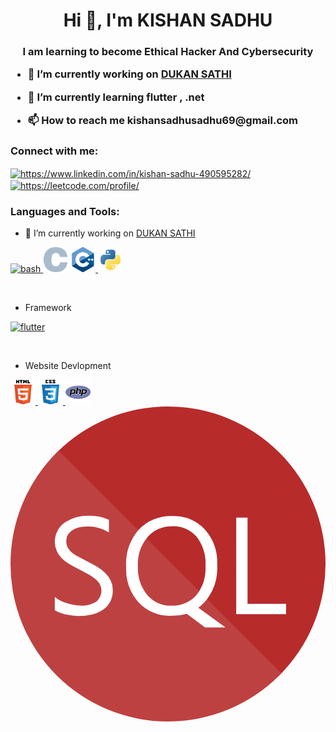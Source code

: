<h1 align="center">Hi 👋, I'm KISHAN SADHU</h1>
<h3 align="center"> I am learning to become Ethical Hacker And Cybersecurity

- <p align="start">🔭 I’m currently working on <a href="https://github.com/durgesh-kanzariya/Dukan-Sathi-Mobile-Application/tree/kishan_sadhu">DUKAN SATHI</a></p>
- <p align="start">🌱 I’m currently learning flutter , .net</p> 
- <p align="start">📫 How to reach me kishansadhusadhu69@gmail.com</p>

<h3 align="left">Connect with me:</h3>
<p align="left">
<a href="https://linkedin.com/in/https://www.linkedin.com/in/kishan-sadhu-490595282/" target="blank"><img align="center" src="https://raw.githubusercontent.com/rahuldkjain/github-profile-readme-generator/master/src/images/icons/Social/linked-in-alt.svg" alt="https://www.linkedin.com/in/kishan-sadhu-490595282/" height="30" width="40" /></a>
<a href="https://www.leetcode.com/https://leetcode.com/profile/" target="blank"><img align="center" src="https://raw.githubusercontent.com/rahuldkjain/github-profile-readme-generator/master/src/images/icons/Social/leet-code.svg" alt="https://leetcode.com/profile/" height="30" width="40" /></a>
</p>

<h3 align="left">Languages and Tools:</h3>

- <p align="start">🔭 I’m currently working on <a href="https://github.com/durgesh-kanzariya/Dukan-Sathi-Mobile-Application/tree/kishan_sadhu">DUKAN SATHI</a></p>
<p align="left">
<a href="https://www.gnu.org/software/bash/" target="_blank" rel="noreferrer"> <img src="https://www.vectorlogo.zone/logos/gnu_bash/gnu_bash-icon.svg" alt="bash" width="40" height="40"/> </a> 
<a href="https://www.cprogramming.com/" target="_blank" rel="noreferrer"> <img src="https://raw.githubusercontent.com/devicons/devicon/master/icons/c/c-original.svg" alt="c" width="40" height="40"/></a> 
<a href="https://www.w3schools.com/cpp/" target="_blank" rel="noreferrer"> <img src="https://raw.githubusercontent.com/devicons/devicon/master/icons/cplusplus/cplusplus-original.svg" alt="cplusplus" width="40" height="40"/> </a> 
</a> 
<a href="https://www.python.org" target="_blank" rel="noreferrer"> <img src="https://raw.githubusercontent.com/devicons/devicon/master/icons/python/python-original.svg" alt="python" width="40" height="40"/> </a>
</p>
<br>




- <p align="start">Framework</p>
<p align="left"> 
<a href="https://flutter.dev" target="_blank" rel="noreferrer"> <img src="https://www.vectorlogo.zone/logos/flutterio/flutterio-icon.svg" alt="flutter" width="40" height="40"/> </a> 
</p>
<br>



- <p align="start">Website Devlopment</p>
<p align="left">
<a href="https://www.w3.org/html/" target="_blank" rel="noreferrer"> <img src="https://raw.githubusercontent.com/devicons/devicon/master/icons/html5/html5-original-wordmark.svg" alt="html5" width="40" height="40"/> </a> 
<a href="https://www.w3schools.com/css/" target="_blank" rel="noreferrer"> <img src="https://raw.githubusercontent.com/devicons/devicon/master/icons/css3/css3-original-wordmark.svg" alt="css3" width="40" height="40"/> </a> 
<a href="https://www.php.net" target="_blank" rel="noreferrer"> <img src="https://raw.githubusercontent.com/devicons/devicon/master/icons/php/php-original.svg" alt="php" width="40" height="40"/>
<svg data-name="Layer 1" xmlns="http://www.w3.org/2000/svg" viewBox="0 0 64 64"><circle cx="32" cy="32" r="32" fill="#b72b2b"/><path d="M9.84 9A32 32 0 1055 54.16z" opacity=".1" fill="#fff"/><path d="M9 41.4v-2.71a5.25 5.25 0 001.11.74 9.06 9.06 0 001.37.55 10.85 10.85 0 001.44.35 8 8 0 001.34.12 5.24 5.24 0 003.16-.79 2.95 2.95 0 00.7-3.64 3.92 3.92 0 00-1-1.07 9.58 9.58 0 00-1.46-.95l-1.81-.94q-1-.52-1.91-1.05a8.24 8.24 0 01-1.54-1.18 4.94 4.94 0 01-1-1.46 5 5 0 01.21-4.24 5 5 0 011.54-1.63 7 7 0 012.18-1 10 10 0 012.5-.31A9.57 9.57 0 0120 23v2.58a7.66 7.66 0 00-4.46-1.2 7.34 7.34 0 00-1.5.16 4.21 4.21 0 00-1.34.51 3 3 0 00-1 .92 2.43 2.43 0 00-.37 1.37 2.83 2.83 0 00.28 1.3 3.19 3.19 0 00.83 1 8.18 8.18 0 001.33.88q.79.42 1.81.93t2 1.09a9.15 9.15 0 011.65 1.27 5.66 5.66 0 011.13 1.54 4.33 4.33 0 01.42 1.94 4.92 4.92 0 01-.57 2.45 4.64 4.64 0 01-1.53 1.63 6.69 6.69 0 01-2.22.91 12.2 12.2 0 01-2.65.28 10.87 10.87 0 01-1.15-.08q-.69-.07-1.39-.22a11.3 11.3 0 01-1.27-.39 4.18 4.18 0 01-1-.47zm23.65 1.12A8.65 8.65 0 0126 39.77a10.21 10.21 0 01-2.5-7.15 10.76 10.76 0 012.5-7.55 9 9 0 017-2.82A8.42 8.42 0 0139.52 25 10.22 10.22 0 0142 32.14a10.83 10.83 0 01-2.54 7.59 7.65 7.65 0 01-1.29 1.15l5.51 4h-4.16l-3.69-2.76a10.63 10.63 0 01-3.18.4zm.16-18.18a6.32 6.32 0 00-5 2.23 8.63 8.63 0 00-1.93 5.85 8.76 8.76 0 001.87 5.84 6.16 6.16 0 004.91 2.2 6.44 6.44 0 005.09-2.11 8.61 8.61 0 001.86-5.89 9 9 0 00-1.8-6 6.19 6.19 0 00-4.99-2.13zM56 42.19H45.86V22.58h2.3v17.53H56z" fill="#fff"/></svg>
</p>




